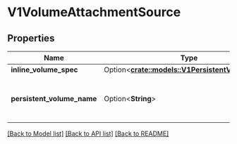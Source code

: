 # V1VolumeAttachmentSource

## Properties

Name | Type | Description | Notes
------------ | ------------- | ------------- | -------------
**inline_volume_spec** | Option<[**crate::models::V1PersistentVolumeSpec**](v1.PersistentVolumeSpec.md)> |  | [optional]
**persistent_volume_name** | Option<**String**> | Name of the persistent volume to attach. | [optional]

[[Back to Model list]](../README.md#documentation-for-models) [[Back to API list]](../README.md#documentation-for-api-endpoints) [[Back to README]](../README.md)



